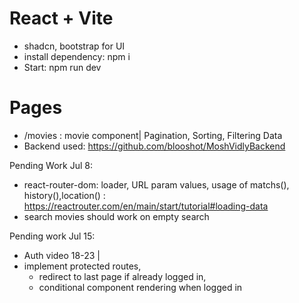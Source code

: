 # React + Vite

- shadcn, bootstrap for UI
- install dependency: npm i
- Start: npm run dev

# Pages

- /movies : movie component| Pagination, Sorting, Filtering Data
- Backend used: https://github.com/blooshot/MoshVidlyBackend

Pending Work Jul 8:

- react-router-dom: loader, URL param values, usage of matchs(), history(),location() : https://reactrouter.com/en/main/start/tutorial#loading-data
- search movies should work on empty search

Pending work Jul 15:

- Auth video 18-23 |
- implement protected routes,
  - redirect to last page if already logged in,
  - conditional component rendering when logged in
